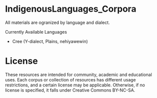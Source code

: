 # IndigenousLanguages_Corpora

All materials are ogranized by language and dialect.

Currently Available Languages
- Cree (Y-dialect, Plains, nehiyawewin)

# License

These resources are intended for community, academic and educational uses. Each corpus or collection of resources has different usage restrictions, and a certain license may be applicable. Otherwise, if no license is specified, it falls under Creative Commons BY-NC-SA. 

 
